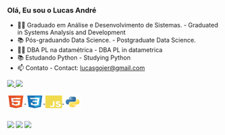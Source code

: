 ### Olá, Eu sou o Lucas André

- 👨‍🎓 Graduado em Análise e Desenvolvimento de Sistemas. - Graduated in Systems Analysis and Development
- 📚 Pós-graduando Data Science. - Postgraduate Data Science. 
- 👩‍💻 DBA PL na datamétrica -  DBA PL in datametrica
- 📚 Estudando Python - Studying Python
- 📫 Contato - Contact: lucasgojer@gmail.com

 <div>
  <a href="https://github.com/lucas997">
  <img height="180em" src="https://github-readme-stats.vercel.app/api?username=lucas997&show_icons=true&theme=tokyonight&include_all_commits=true&count_private=true"/>
  <img height="180em" src="https://github-readme-stats.vercel.app/api/top-langs/?username=lucas997&layout=compact&langs_count=7&theme=tokyonight"/>
</div>
  
 <div style="display: inline_block"><br>
  <img align="center" alt="Lucas-HTML" height="30" width="40" src="https://raw.githubusercontent.com/devicons/devicon/master/icons/html5/html5-original.svg">
  <img align="center" alt="Lucas-CSS" height="30" width="40" src="https://raw.githubusercontent.com/devicons/devicon/master/icons/css3/css3-original.svg">
  <img align="center" alt="Lucas-Js" height="30" width="40" src="https://raw.githubusercontent.com/devicons/devicon/master/icons/javascript/javascript-plain.svg">
  <img align="center" alt="Lucas-Python" height="30" width="40" src="https://raw.githubusercontent.com/devicons/devicon/master/icons/python/python-original.svg">
</div>
  
  ##
  
<div>
  <a href="https://instagram.com/lucas97lemos" target="_blank"><img src="https://img.shields.io/badge/-Instagram-%23E4405F?style=for-the-badge&logo=instagram&logoColor=white" target="_blank"></a>
  <a href = "mailto:lucasgojer@gmail.com"><img src="https://img.shields.io/badge/Gmail-D14836?style=for-the-badge&logo=gmail&logoColor=white" target="_blank"></a>
  <a href="https://www.linkedin.com/in/lucas-andré-a96ba2181" target="_blank"><img src="https://img.shields.io/badge/-LinkedIn-%230077B5?style=for-the-badge&logo=linkedin&logoColor=white" target="_blank"></a>   
</div>
